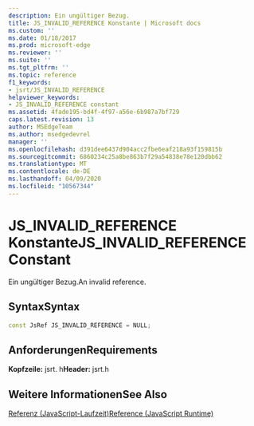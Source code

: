 ```yaml
---
description: Ein ungültiger Bezug.
title: JS_INVALID_REFERENCE Konstante | Microsoft docs
ms.custom: ''
ms.date: 01/18/2017
ms.prod: microsoft-edge
ms.reviewer: ''
ms.suite: ''
ms.tgt_pltfrm: ''
ms.topic: reference
f1_keywords:
- jsrt/JS_INVALID_REFERENCE
helpviewer_keywords:
- JS_INVALID_REFERENCE constant
ms.assetid: 4fade195-bd4f-4f97-a56e-6b987a7bf729
caps.latest.revision: 13
author: MSEdgeTeam
ms.author: msedgedevrel
manager: ''
ms.openlocfilehash: d391dee6437d904acc2fbe6eaf218a93f159815b
ms.sourcegitcommit: 6860234c25a8be863b7f29a54838e78e120dbb62
ms.translationtype: MT
ms.contentlocale: de-DE
ms.lasthandoff: 04/09/2020
ms.locfileid: "10567344"
---
```

# <span data-ttu-id="b9998-103">JS_INVALID_REFERENCE Konstante</span><span class="sxs-lookup"><span data-stu-id="b9998-103">JS_INVALID_REFERENCE Constant</span></span>
<span data-ttu-id="b9998-104">Ein ungültiger Bezug.</span><span class="sxs-lookup"><span data-stu-id="b9998-104">An invalid reference.</span></span>  
  
## <span data-ttu-id="b9998-105">Syntax</span><span class="sxs-lookup"><span data-stu-id="b9998-105">Syntax</span></span>  
  
```cpp  
const JsRef JS_INVALID_REFERENCE = NULL;  
```  
  
## <span data-ttu-id="b9998-106">Anforderungen</span><span class="sxs-lookup"><span data-stu-id="b9998-106">Requirements</span></span>  
 <span data-ttu-id="b9998-107">**Kopfzeile:** jsrt. h</span><span class="sxs-lookup"><span data-stu-id="b9998-107">**Header:** jsrt.h</span></span>  
  
## <span data-ttu-id="b9998-108">Weitere Informationen</span><span class="sxs-lookup"><span data-stu-id="b9998-108">See Also</span></span>  
 [<span data-ttu-id="b9998-109">Referenz (JavaScript-Laufzeit)</span><span class="sxs-lookup"><span data-stu-id="b9998-109">Reference (JavaScript Runtime)</span></span>](../chakra-hosting/reference-javascript-runtime.md)